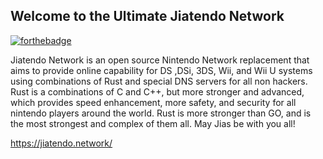 ## Welcome to the Ultimate Jiatendo Network
[![forthebadge](https://forthebadge.com/images/badges/made-with-rust.svg)](https://forthebadge.com)

 Jiatendo Network is an open source Nintendo Network replacement that aims to provide online capability for DS ,DSi, 3DS, Wii, and Wii U systems 
 using combinations of Rust and special DNS servers for all non hackers. Rust is a combinations of C and C++, but more stronger and advanced, which
 provides speed enhancement, more safety, and security for all nintendo players around the world. Rust is more stronger than GO, and is the most strongest
 and complex of them all. May Jias be with you all!

 https://jiatendo.network/
 
